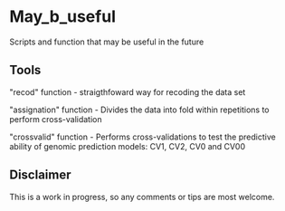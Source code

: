 # May_b_useful
Scripts and function that may be useful in the future

## Tools
"recod" function - straigthfoward way for recoding the data set

"assignation" function - Divides the data into fold within repetitions to perform cross-validation

"crossvalid" function - Performs cross-validations to test the predictive ability of genomic prediction models: CV1, CV2, CV0 and CV00

## Disclaimer

This is a work in progress, so any comments or tips are most welcome. 


